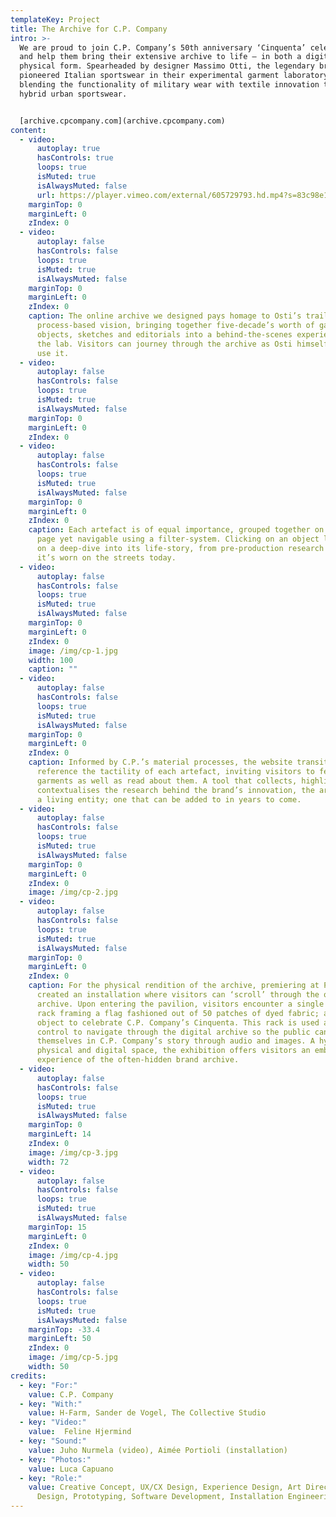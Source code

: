 ```yaml
---
templateKey: Project
title: The Archive for C.P. Company
intro: >-
  We are proud to join C.P. Company’s 50th anniversary ‘Cinquenta’ celebrations
  and help them bring their extensive archive to life – in both a digital and
  physical form. Spearheaded by designer Massimo Otti, the legendary brand
  pioneered Italian sportswear in their experimental garment laboratory,
  blending the functionality of military wear with textile innovation to create
  hybrid urban sportswear.


  [archive.cpcompany.com](archive.cpcompany.com)
content:
  - video:
      autoplay: true
      hasControls: true
      loops: true
      isMuted: true
      isAlwaysMuted: false
      url: https://player.vimeo.com/external/605729793.hd.mp4?s=83c98e14248a3f869da7c35c7b9a587049a7f4b5&profile_id=175
    marginTop: 0
    marginLeft: 0
    zIndex: 0
  - video:
      autoplay: false
      hasControls: false
      loops: true
      isMuted: true
      isAlwaysMuted: false
    marginTop: 0
    marginLeft: 0
    zIndex: 0
    caption: The online archive we designed pays homage to Osti’s trailblazing
      process-based vision, bringing together five-decade’s worth of garments,
      objects, sketches and editorials into a behind-the-scenes experience of
      the lab. Visitors can journey through the archive as Osti himself might
      use it.
  - video:
      autoplay: false
      hasControls: false
      loops: true
      isMuted: true
      isAlwaysMuted: false
    marginTop: 0
    marginLeft: 0
    zIndex: 0
  - video:
      autoplay: false
      hasControls: false
      loops: true
      isMuted: true
      isAlwaysMuted: false
    marginTop: 0
    marginLeft: 0
    zIndex: 0
    caption: Each artefact is of equal importance, grouped together on the landing
      page yet navigable using a filter-system. Clicking on an object leads you
      on a deep-dive into its life-story, from pre-production research to how
      it’s worn on the streets today.
  - video:
      autoplay: false
      hasControls: false
      loops: true
      isMuted: true
      isAlwaysMuted: false
    marginTop: 0
    marginLeft: 0
    zIndex: 0
    image: /img/cp-1.jpg
    width: 100
    caption: ""
  - video:
      autoplay: false
      hasControls: false
      loops: true
      isMuted: true
      isAlwaysMuted: false
    marginTop: 0
    marginLeft: 0
    zIndex: 0
    caption: Informed by C.P.’s material processes, the website transitions
      reference the tactility of each artefact, inviting visitors to feel the
      garments as well as read about them. A tool that collects, highlights and
      contextualises the research behind the brand’s innovation, the archive is
      a living entity; one that can be added to in years to come.
  - video:
      autoplay: false
      hasControls: false
      loops: true
      isMuted: true
      isAlwaysMuted: false
    marginTop: 0
    marginLeft: 0
    zIndex: 0
    image: /img/cp-2.jpg
  - video:
      autoplay: false
      hasControls: false
      loops: true
      isMuted: true
      isAlwaysMuted: false
    marginTop: 0
    marginLeft: 0
    zIndex: 0
    caption: For the physical rendition of the archive, premiering at Pitti Uomo, we
      created an installation where visitors can ‘scroll’ through the online
      archive. Upon entering the pavilion, visitors encounter a single archive
      rack framing a flag fashioned out of 50 patches of dyed fabric; a symbolic
      object to celebrate C.P. Company’s Cinquenta. This rack is used as a
      control to navigate through the digital archive so the public can immerse
      themselves in C.P. Company’s story through audio and images. A hybrid of
      physical and digital space, the exhibition offers visitors an embodied
      experience of the often-hidden brand archive.
  - video:
      autoplay: false
      hasControls: false
      loops: true
      isMuted: true
      isAlwaysMuted: false
    marginTop: 0
    marginLeft: 14
    zIndex: 0
    image: /img/cp-3.jpg
    width: 72
  - video:
      autoplay: false
      hasControls: false
      loops: true
      isMuted: true
      isAlwaysMuted: false
    marginTop: 15
    marginLeft: 0
    zIndex: 0
    image: /img/cp-4.jpg
    width: 50
  - video:
      autoplay: false
      hasControls: false
      loops: true
      isMuted: true
      isAlwaysMuted: false
    marginTop: -33.4
    marginLeft: 50
    zIndex: 0
    image: /img/cp-5.jpg
    width: 50
credits:
  - key: "For:"
    value: C.P. Company
  - key: "With:"
    value: H-Farm, Sander de Vogel, The Collective Studio
  - key: "Video:"
    value:  Feline Hjermind
  - key: "Sound:"
    value: Juho Nurmela (video), Aimée Portioli (installation)
  - key: "Photos:"
    value: Luca Capuano
  - key: "Role:"
    value: Creative Concept, UX/CX Design, Experience Design, Art Direction, Spatial
      Design, Prototyping, Software Development, Installation Engineering
---
```

